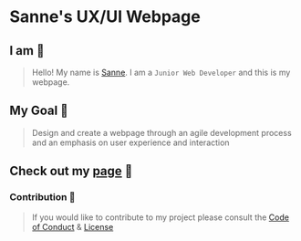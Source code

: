 # Sanne's UX/UI Webpage

## I am :wave:

> Hello! My name is [Sanne](https://github.com/sannesofie). 
> I am a `Junior Web Developer` and this is my webpage.

## My Goal 🎯

>Design and create a webpage through an agile development process 
>and an emphasis on user experience and interaction 

## Check out my [page](https://sannesofie.github.io/sanne-ux-ui/) 💫

### Contribution 💭

>If you would like to contribute to my project 
>please consult the 
>[Code of Conduct](https://github.com/aviv82/sanne-ux-ui/blob/master/CODE-OF-CONDUCT.md)
>& [License](https://github.com/sannesofie/sanne-ux-ui/blob/master/LICENSE)  
